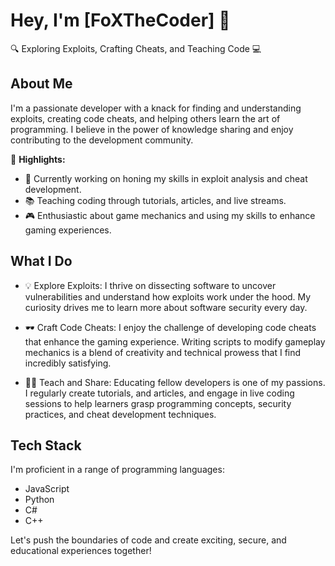 # Hey, I'm [FoXTheCoder] 👋

🔍 Exploring Exploits, Crafting Cheats, and Teaching Code 💻

## About Me

I'm a passionate developer with a knack for finding and understanding exploits, creating code cheats, and helping others learn the art of programming. I believe in the power of knowledge sharing and enjoy contributing to the development community.

🌟 **Highlights:**
- 💼 Currently working on honing my skills in exploit analysis and cheat development.
- 📚 Teaching coding through tutorials, articles, and live streams.
- 🎮 Enthusiastic about game mechanics and using my skills to enhance gaming experiences.

## What I Do

- 💡 Explore Exploits: I thrive on dissecting software to uncover vulnerabilities and understand how exploits work under the hood. My curiosity drives me to learn more about software security every day.

- 🕶️ Craft Code Cheats: I enjoy the challenge of developing code cheats that enhance the gaming experience. Writing scripts to modify gameplay mechanics is a blend of creativity and technical prowess that I find incredibly satisfying.

- 🧑‍🏫 Teach and Share: Educating fellow developers is one of my passions. I regularly create tutorials, and articles, and engage in live coding sessions to help learners grasp programming concepts, security practices, and cheat development techniques.

## Tech Stack

I'm proficient in a range of programming languages:

- JavaScript
- Python
- C#
- C++

Let's push the boundaries of code and create exciting, secure, and educational experiences together!

